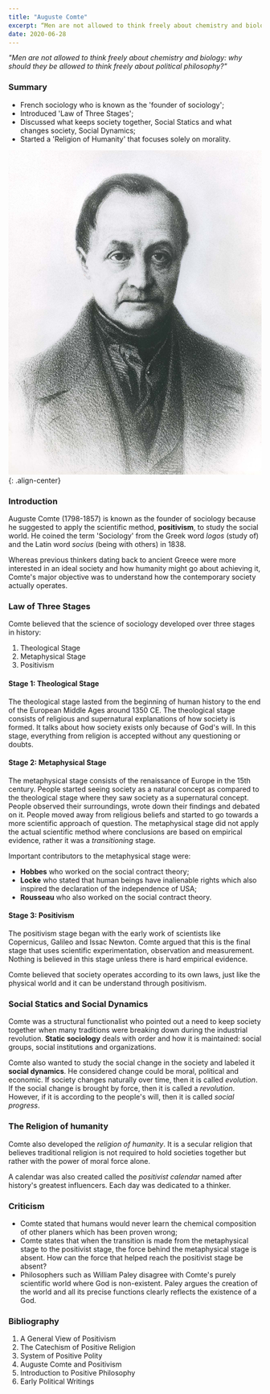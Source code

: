 ```yaml
---
title: "Auguste Comte"
excerpt: “Men are not allowed to think freely about chemistry and biology why should they be allowed to think freely about political philosophy?”
date: 2020-06-28
---
```

*"Men are not allowed to think freely about chemistry and biology: why should they be allowed to think freely about political philosophy?"*

### Summary
- French sociology who is known as the 'founder of sociology';
- Introduced 'Law of Three Stages';
- Discussed what keeps society together, Social Statics and what changes society, Social Dynamics;
- Started a 'Religion of Humanity' that focuses solely on morality.

![image-center](/images/sociology/auguste_comte_1.jpg){: .align-center}

### Introduction

Auguste Comte (1798-1857) is known as the founder of sociology because he suggested to apply the scientific method, **positivism**, to study the social world. He coined the term 'Sociology' from the Greek word *logos* (study of) and the Latin word *socius* (being with others) in 1838.

Whereas previous thinkers dating back to ancient Greece were more interested in an ideal society and how humanity might go about achieving it, Comte's major objective was to understand how the contemporary society actually operates.

### Law of Three Stages

Comte believed that the science of sociology developed over three stages in history:
1. Theological Stage
2. Metaphysical Stage
3. Positivism

#### Stage 1: Theological Stage

The theological stage lasted from the beginning of human history to the end of the European Middle Ages around 1350 CE. The theological stage consists of religious and supernatural explanations of how society is formed. It talks about how society exists only because of God's will. In this stage, everything from religion is accepted without any questioning or doubts.

#### Stage 2: Metaphysical Stage

The metaphysical stage consists of the renaissance of Europe in the 15th century. People started seeing society as a natural concept as compared to the theological stage where they saw society as a supernatural concept. People observed their surroundings, wrote down their findings and debated on it. People moved away from religious beliefs and started to go towards a more scientific approach of question. The metaphysical stage did not apply the actual scientific method where conclusions are based on empirical evidence, rather it was a *transitioning* stage.

Important contributors to the metaphysical stage were:
- **Hobbes** who worked on the social contract theory;
- **Locke** who stated that human beings have inalienable rights which also inspired the declaration of the independence of USA;
- **Rousseau** who also worked on the social contract theory.

#### Stage 3: Positivism

The positivism stage began with the early work of scientists like Copernicus, Galileo and Issac Newton. Comte argued that this is the final stage that uses scientific experimentation, observation and measurement. Nothing is believed in this stage unless there is hard empirical evidence.

Comte believed that society operates according to its own laws, just like the physical world and it can be understand through positivism.

### Social Statics and Social Dynamics

Comte was a structural functionalist who pointed out a need to keep society together when many traditions were breaking down during the industrial revolution. **Static sociology** deals with order and how it is maintained: social groups, social institutions and organizations.

Comte also wanted to study the social change in the society and labeled it **social dynamics**. He considered change could be moral, political and economic. If society changes naturally over time, then it is called *evolution*. If the social change is brought by force, then it is called a *revolution*. However, if it is according to the people's will, then it is called *social progress*.

### The Religion of humanity

Comte also developed the *religion of humanity*. It is a secular religion that believes traditional religion is not required to hold societies together but rather with the power of moral force alone.

A calendar was also created called the *positivist calendar* named after history's greatest influencers. Each day was dedicated to a thinker.

### Criticism

- Comte stated that humans would never learn the chemical composition of other planers which has been proven wrong;
- Comte states that when the transition is made from the metaphysical stage to the positivist stage, the force behind the metaphysical stage is absent. How can the force that helped reach the positivist stage be absent?
- Philosophers such as William Paley disagree with Comte's purely scientific world where God is non-existent. Paley argues the creation of the world and all its precise functions clearly reflects the existence of a God.

### Bibliography

1. A General View of Positivism
2. The Catechism of Positive Religion
3. System of Positive Polity
4. Auguste Comte and Positivism
5. Introduction to Positive Philosophy
6. Early Political Writings
